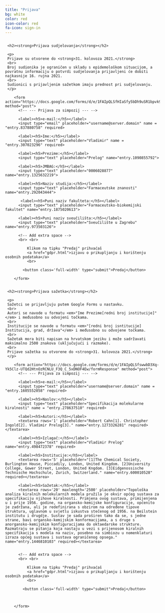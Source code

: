 ```yaml
---
title: "Prijava"
bg: white
color: red
icon-color: red
fa-icon: sign-in
---
```


<div class="row">
  <div class="column" style="float:center">
    
     <h2><strong>Prijava sudjelovanja</strong></h2>

     <p>
     Prijave su otvorene do <strong>31. kolovoza 2021.</strong>  
     <br>
     Broj sudionika je ograničen u skladu s epidemološkom situacijom, a povratnu informaciju o potvrdi sudjelovanja prijavljeni će dobiti najkasnije 16. rujna 2021.
     <br>
     Sudionici s prijavljenim sažetkom imaju prednost pri sudjelovanju.
     </p>

        <form action="https://docs.google.com/forms/d/e/1FAIpQLSfHIaSfy5bDh9uSR1bpvk9fRYNFm5ArXACm_WymdsHmLEcypA/formResponse" method="post">
          <!-- --- Prijava za simpozij --- -->
          
          <label><h5>e-mail:</h5></label>
          <input type="email" placeholder="username@server.domain" name = "entry.837880758" required>
          
          <label><h5>Ime:</h5></label>
          <input type="text" placeholder="Vladimir" name = "entry.307023296" required>
          
          <label><h5>Prezime:</h5></label>
          <input type="text" placeholder="Prelog" name="entry.1090855792">

          <label><h5>JMBAG:</h5></label>
          <input type="text" placeholder="0006028877" name="entry.1325632219">

          <label><h5>Naziv studija:</h5></label>
          <input type="text" placeholder="Farmaceutske znanosti" name="entry.292043444">

           <label><h5>Puni naziv fakulteta:</h5></label>
          <input type="text" placeholder="Farmaceutsko-biokemijski fakultet" name="entry.1875020613">

          <label><h5>Puni naziv sveučilišta:</h5></label>
          <input type="text" placeholder="Sveučilište u Zagrebu" name="entry.973503126">

          <!-- Add extra space -->
          <br> <br> 

              Klikom na tipku "Predaj" prihvaćaš 
              <a href="gdpr.html">izjavu o prikupljanju i korištenju osobnih podataka</a>
              <br>
           
            <button class='full-width' type="submit">Predaj</button>
          
        </form>

  </div>

  
  <div class="column" style="float:center">
    
     <h2><strong>Prijava sažetka</strong></h2>

     <p>
     Sažetci se prijavljuju putem Google Forms u nastavku. 
     <br>
     Autori se navode u formatu <em>"Ime Prezime[redni broj institucije]"</em> i međusobno su odvojeni točkama. 
     <br>
     Institucije se navode u formatu <em>"[redni broj isntitucije] Institucija, grad, država"</em> i međusobno su odvojene točkama. 
     <br>
     Sažetak mora biti napisan na hrvatskom jeziku i može sadržavati maksimalno 2500 znakova (uključujući i razmake).
     <br>
     Prijave sažetka su otvorene do <strong>31. kolovoza 2021.</strong>
     </p>

        <form action="https://docs.google.com/forms/d/e/1FAIpQLSfswwbD3Xq-Yk5Clz-UTQd2HtnOzRCNLU_F3Q_C_5xDNOF4Ew/formResponse" method="post">
          <!-- --- Prijava za simpozij --- -->
          
          <label><h5>e-mail:</h5></label>
          <input type="text" placeholder="username@server.domain" name = "entry.1605552058" required>
          
          <label><h5>Naslov:</h5></label>
          <input type="text" placeholder="Specifikacija molekularne kiralnosti" name = "entry.278637510" required>
          
          <label><h5>Autori:</h5></label>
          <textarea rows='1' placeholder="Robert Cahn[1]. Christopher Ingold[2]. Vladimir Prelog[3]." name="entry.1273326281" required></textarea>

          <label><h5>Izlagač:</h5></label>
          <input type="text" placeholder="Vladimir Prelog" name="entry.498472378" required>

          <label><h5>Institucije:</h5></label>
          <textarea rows='5' placeholder="[1]The Chemical Society, Burlington House, Piccadily, London, United Kingdom. [2]University College, Gower Street, London, United Kngdom. [3]Eidgenossische Technische Hochschule, Zurich, Switzerland." name="entry.600010528" required></textarea>

          <label><h5>Sažetak:</h5></label>
          <textarea rows='20' maxlength='2500' placeholder="Topološka analiza kiralnih molekularnih modela pružila je okvir općeg sustava za specifikaciju njihove kiralnosti. Primjena ovog sustava, primijenjena u i prije 1956. godine, na organsko-kemijske konfiguracije, općenito je zadržana, ali je redefinirana s obzirom na određene tipove struktura, uglavnom u svjetlu iskustva stečenog od 1956. na Beilstein institutu i drugdje. Sustav je sada proširen tako da se, s jedne strane, bavi organsko-kemijskim konformacijama, a s druge s anorgansko-kemijskim konfiguracijama do oktaedarske strukture. Razmatraju se pitanja koja nastaju u vezi s prijenosom kiralnih specifikacija s modela na naziv, posebno na simbiozu u nomenklaturi izraza općeg sustava i sustava ograničenog opsega." name="entry.1446810103" required></textarea>


          <!-- Add extra space -->
          <br> <br> 

              Klikom na tipku "Predaj" prihvaćaš 
              <a href="gdpr.html">izjavu o prikupljanju i korištenju osobnih podataka</a>
              <br>
           
            <button class='full-width' type="submit">Predaj</button>


          
        </form>
  </div>
</div>





